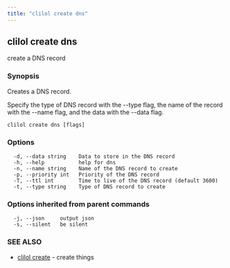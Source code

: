 ```yaml
---
title: "clilol create dns"
---
```

## clilol create dns

create a DNS record

### Synopsis

Creates a DNS record.

Specify the type of DNS record with the --type flag,
the name of the record with the --name flag,
and the data with the --data flag.

```
clilol create dns [flags]
```

### Options

```
  -d, --data string    Data to store in the DNS record
  -h, --help           help for dns
  -n, --name string    Name of the DNS record to create
  -p, --priority int   Priority of the DNS record
  -T, --ttl int        Time to live of the DNS record (default 3600)
  -t, --type string    Type of DNS record to create
```

### Options inherited from parent commands

```
  -j, --json     output json
  -s, --silent   be silent
```

### SEE ALSO

* [clilol create](clilol_create.md)	 - create things


